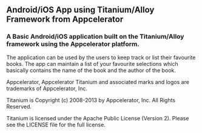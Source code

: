 ## Android/iOS App using Titanium/Alloy Framework from Appcelerator
### A Basic Android/iOS application built on the Titanium/Alloy framework using the Appcelerator platform.
The application can be used by the users to keep track or list their favourite books. The app can maintain a list of your favourite selections which basically contains the name of the book and the author of the book.



Appcelerator, Appcelerator Titanium and associated marks and logos are trademarks of Appcelerator, Inc. 

Titanium is Copyright (c) 2008-2013 by Appcelerator, Inc. All Rights Reserved.

Titanium is licensed under the Apache Public License (Version 2). Please see the LICENSE file for the full license.

